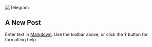 ![Telegram]({{site.baseurl}}/public/images/telegram-brands.svg)
## A New Post

Enter text in [Markdown](http://daringfireball.net/projects/markdown/). Use the toolbar above, or click the **?** button for formatting help.
